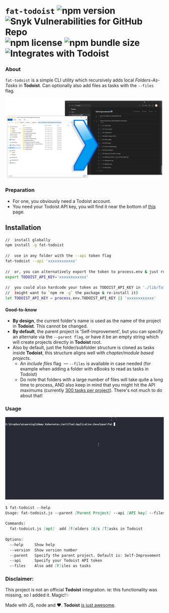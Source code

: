# `fat-todoist` ![npm version](https://badge.fury.io/js/fat-todoist.svg) ![Snyk Vulnerabilities for GitHub Repo](https://img.shields.io/snyk/vulnerabilities/github/dan-dm/fat-todoist) ![npm license](https://img.shields.io/npm/l/fat-todoist) ![npm bundle size](https://img.shields.io/bundlephobia/min/fat-todoist) ![Integrates with Todoist](https://img.shields.io/badge/Integrates%20with-Todoist-red?style=flat&logo=todoist&logoColor=white)

### About
`fat-todoist` is a simple CLI utility which recursively adds local *Folders-As-Tasks* in **Todoist**. Can optionally also add files as tasks with the `--files` flag.

![fat-todoist](fat-todoist-pow.png)


### Preparation

- For one, you obviously need a Todoist account.
- You need your Todoist API key, you will find it near the bottom of [this](https://todoist.com/app/settings/integrations) page.

## Installation

```bash
//  install globally
npm install -g fat-todoist

//  use in any folder with the --api token flag
fat-todoist --api 'xxxxxxxxxxxx'

//  or, you can alternatively export the token to process.env & just run `fat-todoist` cmd
export TODOIST_API_KEY='xxxxxxxxxxxx'

//  you could also hardcode your token as TODOIST_API_KEY in './lib/fat-todoist.js' 
//  (might want to `npm rm -g` the package & re-install it)
let TODOIST_API_KEY = process.env.TODOIST_API_KEY || 'xxxxxxxxxxxx'

```
#### Good-to-know

- **By design**, the current folder's name is used as the name of the project in **Todoist**. This cannot be changed.
- **By default**, the parent project is 'Self-Improvement', but you can specify an alternate via the `--parent flag`, or have it be an empty string which will create projects directly in **Todoist** root.
- Also by default, just the folder/subfolder structure is cloned as tasks inside **Todoist**, this structure aligns well with *chapter/module based projects*.
    - An *include files* flag  ― `--files` is available in case needed (for example when adding a folder with eBooks to read as tasks in Todoist)
    - Do note that folders with a large number of files will take quite a long time to process, AND also keep in mind that you might hit the API maximums (currently [300 tasks per project](https://todoist.com/pricing#:~:text=Active%20tasks%20per%20project)). There's not much to do about that!

### Usage

![fat-todoist in action](fat-todoist-in-action.gif)

```md
$ fat-todoist --help
Usage: fat-todoist.js --parent [Parent Project] --api [API key] --files

Commands:
  fat-todoist.js [opt]  add [F]olders [A]s [T]asks in Todoist

Options:
  --help     Show help                                                 [boolean]
  --version  Show version number                                       [boolean]
  --parent   Specify the parent project. Default is: Self-Improvement
  --api      Specify your Todoist API token
  --files    Also add [F]iles as tasks
```

### Disclaimer: 

This project is not an official **Todoist** integration. ie: this functionality was missing, so I added it. Magic!✨

Made with JS, node and ❤. **Todoist** [is just awesome](https://todoist.com/).
